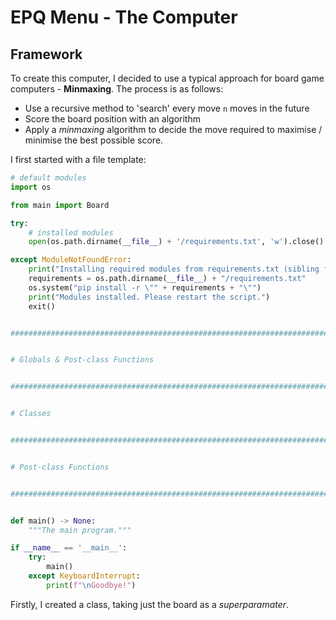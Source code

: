 # EPQ Menu - The Computer

## Framework

To create this computer, I decided to use a typical approach for board game computers - **Minmaxing**. The process is as follows:

* Use a recursive method to 'search' every move `n` moves in the future
* Score the board position with an algorithm
* Apply a *minmaxing* algorithm to decide the move required to maximise / minimise the best possible score.

I first started with a file template:

```py
# default modules
import os

from main import Board

try:
    # installed modules
    open(os.path.dirname(__file__) + '/requirements.txt', 'w').close()

except ModuleNotFoundError:
    print("Installing required modules from requirements.txt (sibling file). Please wait...")
    requirements = os.path.dirname(__file__) + "/requirements.txt"
    os.system("pip install -r \"" + requirements + "\"")
    print("Modules installed. Please restart the script.")
    exit()


####################################################################################################


# Globals & Post-class Functions


###################################################################################################


# Classes


###################################################################################################


# Post-class Functions


###################################################################################################


def main() -> None:
    """The main program."""

if __name__ == '__main__':
    try:
        main()
    except KeyboardInterrupt:
        print(f"\nGoodbye!")
```

Firstly, I created a class, taking just the board as a *superparamater*.
